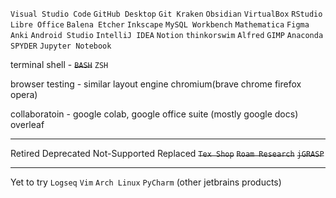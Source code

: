 `Visual Studio Code`
`GitHub Desktop`
`Git Kraken`
`Obsidian`
`VirtualBox`
`RStudio`
`Libre Office`
`Balena Etcher`
`Inkscape`
`MySQL Workbench`
`Mathematica`
`Figma`
`Anki`
`Android Studio`
`IntelliJ IDEA`
`Notion`
`thinkorswim`
`Alfred`
`GIMP`
`Anaconda`
`SPYDER`
`Jupyter Notebook`

terminal shell - ~~`BASH`~~ `ZSH`

browser testing - similar layout engine chromium(brave chrome firefox opera)

collaboratoin - google colab, google office suite (mostly google docs) overleaf


---

Retired Deprecated Not-Supported Replaced
~~`Tex Shop`~~ ~~`Roam Research`~~ ~~`jGRASP`~~

---

Yet to try
`Logseq`
`Vim`
`Arch Linux`
`PyCharm` (other jetbrains products)
